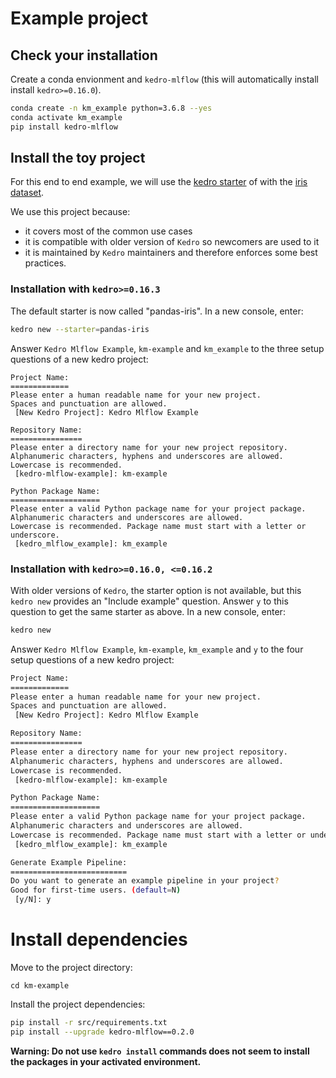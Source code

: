 # Example project
## Check your installation
Create a conda envionment and ``kedro-mlflow`` (this will automatically install install ``kedro>=0.16.0``).

```bash
conda create -n km_example python=3.6.8 --yes
conda activate km_example
pip install kedro-mlflow
```
## Install the toy project
For this end to end example, we will use the [kedro starter](https://kedro.readthedocs.io/en/latest/02_getting_started/05_starters.html#creating-new-projects-with-kedro-starters) of with the [iris dataset](https://github.com/quantumblacklabs/kedro-starter-pandas-iris).

We use this project because:
- it covers most of the common use cases
- it is compatible with older version of ``Kedro`` so newcomers are used to it
- it is maintained by ``Kedro`` maintainers and therefore enforces some best practices.

### Installation with ``kedro>=0.16.3``
The default starter is now called "pandas-iris". In a new console, enter:
```bash
kedro new --starter=pandas-iris
```
Answer ``Kedro Mlflow Example``, ``km-example`` and ``km_example`` to the three setup questions of a new kedro project:
```
Project Name:
=============
Please enter a human readable name for your new project.
Spaces and punctuation are allowed.
 [New Kedro Project]: Kedro Mlflow Example

Repository Name:
================
Please enter a directory name for your new project repository.
Alphanumeric characters, hyphens and underscores are allowed.
Lowercase is recommended.
 [kedro-mlflow-example]: km-example

Python Package Name:
====================
Please enter a valid Python package name for your project package.
Alphanumeric characters and underscores are allowed.
Lowercase is recommended. Package name must start with a letter or underscore.
 [kedro_mlflow_example]: km_example
```

### Installation with ``kedro>=0.16.0, <=0.16.2``

With older versions of ``Kedro``, the starter option is not available, but this ``kedro new`` provides an "Include example" question. Answer ``y`` to this question to get the same starter as above. In a new console, enter:
```bash
kedro new
```

Answer ``Kedro Mlflow Example``, ``km-example``, ``km_example`` and ``y`` to the four setup questions of a new kedro project:

```bash
Project Name:
=============
Please enter a human readable name for your new project.
Spaces and punctuation are allowed.
 [New Kedro Project]: Kedro Mlflow Example

Repository Name:
================
Please enter a directory name for your new project repository.
Alphanumeric characters, hyphens and underscores are allowed.
Lowercase is recommended.
 [kedro-mlflow-example]: km-example

Python Package Name:
====================
Please enter a valid Python package name for your project package.
Alphanumeric characters and underscores are allowed.
Lowercase is recommended. Package name must start with a letter or underscore.
 [kedro_mlflow_example]: km_example

Generate Example Pipeline:
==========================
Do you want to generate an example pipeline in your project?
Good for first-time users. (default=N)
 [y/N]: y
```

# Install dependencies

Move to the project directory:
```
cd km-example
```

Install the project dependencies:

```bash
pip install -r src/requirements.txt
pip install --upgrade kedro-mlflow==0.2.0
```
**Warning: Do not use ``kedro install`` commands does not seem to install the packages in your activated environment.**
